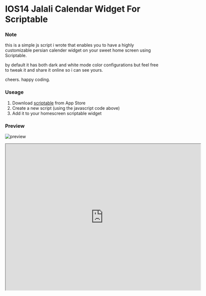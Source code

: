 # IOS14 Jalali Calendar Widget For Scriptable

### Note

this is a simple js script i wrote that enables you to have a highly customizable persian calender widget on your sweet home screen using Scriptable.

by default it has both dark and white mode color configurations but feel free to tweak it and share it online so i can see yours.

cheers. happy coding.


### Useage
1. Download [scriptable](https://scriptable.app/) from App Store
2. Create a new script (using the javascript code above)
3. Add it to your homescreen scriptable widget

### Preview
![preview](https://drive.google.com/file/d/)
<iframe src="https://drive.google.com/file/d/1yoEhu-_K0fyLNMyyVPPXmTXgkiwFtxid/preview" width="640" height="480"></iframe>
